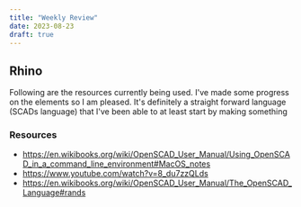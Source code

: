 ```yaml
---
title: "Weekly Review"
date: 2023-08-23
draft: true
---
```


## Rhino 
Following are the resources currently being used. I've made some progress on the elements so I am pleased. It's definitely a straight forward language (SCADs language) that I've been able to at least start by making something 
### Resources 
* https://en.wikibooks.org/wiki/OpenSCAD_User_Manual/Using_OpenSCAD_in_a_command_line_environment#MacOS_notes
* https://www.youtube.com/watch?v=8_du7zzQLds
* https://en.wikibooks.org/wiki/OpenSCAD_User_Manual/The_OpenSCAD_Language#rands